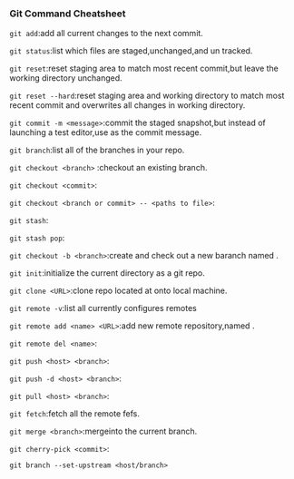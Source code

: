 ### Git Command Cheatsheet



`git add`:add all current changes to the next commit.

`git status`:list which files are staged,unchanged,and un tracked.

`git reset`:reset staging area to match most recent commit,but leave the working directory unchanged.

`git reset --hard`:reset staging area and working directory to match most recent commit and overwrites all changes in working directory.

`git commit -m <message>`:commit the staged snapshot,but instead of launching a test editor,use <message>as the commit message.

`git branch`:list all of the branches in your repo.

`git checkout <branch>` :checkout an existing branch.

`git checkout <commit>`:

`git checkout <branch or commit> -- <paths to file>`:

`git stash`:

`git stash pop`:

`git checkout -b <branch>`:create and check out a new baranch named <branch>.

`git init`:initialize the current directory as a git repo.

`git clone <URL>`:clone repo located at <URL> onto local machine.

`git remote -v`:list all currently configures remotes

`git remote add <name> <URL>`:add new remote repository,named <name>.

`git remote del <name>`:

`git push <host> <branch>`:

`git push -d <host> <branch>`:

`git pull <host> <branch>`:

`git fetch`:fetch all the remote fefs.

`git merge <branch>`:merge<branch>into the current branch.

`git cherry-pick <commit>`:

`git branch --set-upstream <host/branch>`

